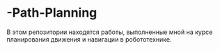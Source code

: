 # -Path-Planning
В этом репозитории находятся работы, выполненные мной на курсе планирования движения и навигации в робототехнике.
